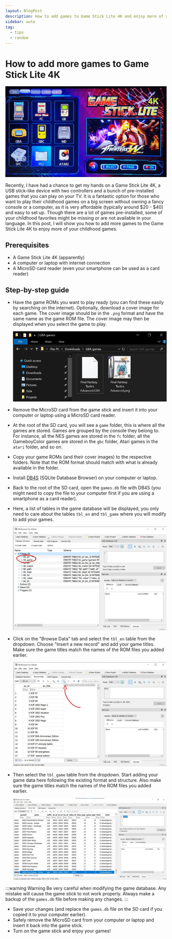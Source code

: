 ```yaml
---
layout: BlogPost
description: How to add games to Game Stick Lite 4K and enjoy more of your childhood games
sidebar: auto
tag:
  - tips
  - random
---
```


# How to add more games to Game Stick Lite 4K

<m-blog-meta />

![Game Stick Lite 4K](/assets/covers/game-stick-4k-lite.jpg)

Recently, I have had a chance to get my hands on a Game Stick Lite 4K, a USB stick-like device with two controllers and a bunch of pre-installed games that you can play on your TV. It is a fantastic option for those who want to play their childhood games on a big screen without owning a fancy console or a computer, as it is very affordable (typically around $20 - $40) and easy to set up. Though there are a lot of games pre-installed, some of your childhood favorites might be missing or are not available in your language. In this post, I will show you how to add more games to the Game Stick Lite 4K to enjoy more of your childhood games.

## Prerequisites

- A Game Stick Lite 4K (apparently)
- A computer or laptop with internet connection
- A MicroSD card reader (even your smartphone can be used as a card reader)

## Step-by-step guide

- Have the game ROMs you want to play ready (you can find these easily by searching on the internet). Optionally, download a cover image for each game. The cover image should be in the `.png` format and have the same name as the game ROM file. The cover image may then be displayed when you select the game to play.

  ![Game ROMs and cover images](./img/game-stick-lite-4k-adding-games/roms.jpg)

- Remove the MicroSD card from the game stick and insert it into your computer or laptop using a MicroSD card reader.
- At the root of the SD card, you will see a `game` folder, this is where all the games are stored. Games are grouped by the console they belong to. For instance, all the NES games are stored in the `fc` folder, all the GameboyColor games are stored in the `gbc` folder, Atari games in the `atari` folder, and so on.
- Copy your game ROMs (and their cover images) to the respective folders. Note that the ROM format should match with what is already available in the folder.
- Install [DB4S](https://sqlitebrowser.org/) (SQLite Database Browser) on your computer or laptop.
- Back to the root of the SD card, open the `games.db` file with DB4S (you might need to copy the file to your computer first if you are using a smartphone as a card reader).
- Here, a list of tables in the game database will be displayed, you only need to care about the tables `tbl_en` and `tbl_game` where you will modify to add your games.

  ![Open games.db file using DB4S](./img/game-stick-lite-4k-adding-games/gamesdb.jpg)

- Click on the "Browse Data" tab and select the `tbl_en` table from the dropdown. Choose "Insert a new record" and add your game titles. Make sure the game titles match the names of the ROM files you added earlier.

  ![Browse Data tab](./img/game-stick-lite-4k-adding-games/insert-game-data.jpg)

- Then select the `tbl_game` table from the dropdown. Start adding your game data here following the existing format and structure. Also make sure the game titles match the names of the ROM files you added earlier.

  ![Insert game data](./img/game-stick-lite-4k-adding-games/insert-game-data2.jpg)

:::warning Warning
Be very careful when modifying the game database. Any mistake will cause the game stick to not work properly. Always make a backup of the `games.db` file before making any changes.
:::

- Save your changes (and replace the `games.db` file on the SD card if you copied it to your computer earlier).
- Safely remove the MicroSD card from your computer or laptop and insert it back into the game stick.
- Turn on the game stick and enjoy your games!

<m-blog-tag-list :tags="$page.frontmatter.tag" showIcon />
